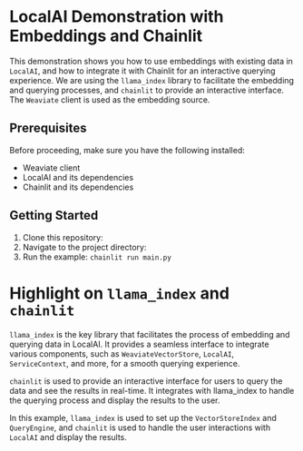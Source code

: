 # LocalAI Demonstration with Embeddings and Chainlit

This demonstration shows you how to use embeddings with existing data in `LocalAI`, and how to integrate it with Chainlit for an interactive querying experience. We are using the `llama_index` library to facilitate the embedding and querying processes, and `chainlit` to provide an interactive interface. The `Weaviate` client is used as the embedding source.

## Prerequisites

Before proceeding, make sure you have the following installed:
- Weaviate client
- LocalAI and its dependencies
- Chainlit and its dependencies

## Getting Started

1. Clone this repository:
2. Navigate to the project directory:
3. Run the example: `chainlit run main.py`

# Highlight on `llama_index` and `chainlit`

`llama_index` is the key library that facilitates the process of embedding and querying data in LocalAI. It provides a seamless interface to integrate various components, such as `WeaviateVectorStore`, `LocalAI`, `ServiceContext`, and more, for a smooth querying experience.

`chainlit` is used to provide an interactive interface for users to query the data and see the results in real-time. It integrates with llama_index to handle the querying process and display the results to the user.

In this example, `llama_index` is used to set up the `VectorStoreIndex` and `QueryEngine`, and `chainlit` is used to handle the user interactions with `LocalAI` and display the results.

